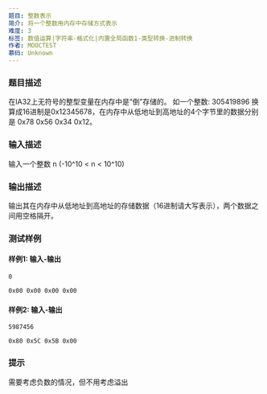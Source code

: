 ```yaml
---
题目: 整数表示
简介: 将一个整数用内存中存储方式表示
难度: 3
标签: 数值运算|字符串-格式化|内置全局函数1-类型转换-进制转换
作者: MOOCTEST
慕码: Unknown
---
```


### 题目描述

在IA32上无符号的整型变量在内存中是“倒”存储的。
如一个整数: 305419896 换算成16进制是0x12345678，在内存中从低地址到高地址的4个字节里的数据分别是 0x78 0x56 0x34 0x12。

### 输入描述

输入一个整数 n (-10^10 < n < 10^10)

### 输出描述

输出其在内存中从低地址到高地址的存储数据（16进制请大写表示），两个数据之间用空格隔开。

### 测试样例

#### 样例1: 输入-输出

```
0
```

```
0x00 0x00 0x00 0x00
```

#### 样例2: 输入-输出

```
5987456
```

```
0x80 0x5C 0x5B 0x00
```

### 提示

需要考虑负数的情况，但不用考虑溢出
